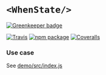 # `<WhenState/>`

[![Greenkeeper badge](https://badges.greenkeeper.io/spadin/c-when-state.svg)](https://greenkeeper.io/)

[![Travis][build-badge]][build]
[![npm package][npm-badge]][npm]
[![Coveralls][coveralls-badge]][coveralls]

### Use case

See [demo/src/index.js][1]

[build-badge]: https://img.shields.io/travis/spadin/c-when-state/master.png?style=flat-square
[build]: https://travis-ci.org/spadin/c-when-state

[npm-badge]: https://img.shields.io/npm/v/c-when-state.png?style=flat-square
[npm]: https://www.npmjs.org/package/c-when-state

[coveralls-badge]: https://img.shields.io/coveralls/spadin/c-when-state/master.png?style=flat-square
[coveralls]: https://coveralls.io/github/spadin/c-when-state

[1]: https://github.com/spadin/c-when-state/blob/master/demo/src/index.js
